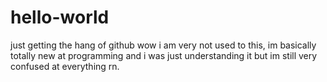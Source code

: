 # hello-world
just getting the hang of github
wow i am very not used to this, im basically totally new at programming and i was just understanding it but im still very confused at everything rn.
